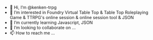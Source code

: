 - 👋 Hi, I’m @kenken-trpg
- 👀 I’m interested in Foundry Virtual Table Top & Table Top Roleplaying Game & TTRPG's online session & online session tool & JSON
- 🌱 I’m currently learning Javascript, JSON
- 💞️ I’m looking to collaborate on ...
- 📫 How to reach me ...

<!---
kenken-trpg/kenken-trpg is a ✨ special ✨ repository because its `README.md` (this file) appears on your GitHub profile.
You can click the Preview link to take a look at your changes.
--->
